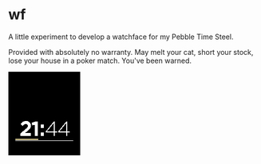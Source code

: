 # wf
A little experiment to develop a watchface for my Pebble Time Steel.

Provided with absolutely no warranty. May melt your cat, short your stock, lose your house in a poker match. You've been warned.

![screenshot](./screenshot.png)
